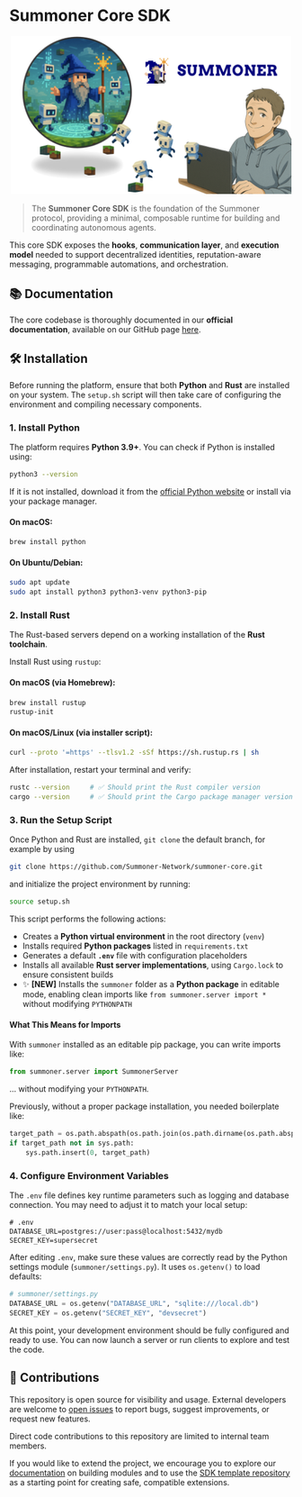 # Summoner Core SDK

<p align="center">
<img width="500px" src="img/summoner_user.png" />
</p>

> The **Summoner Core SDK** is the foundation of the Summoner protocol, providing a minimal, composable runtime for building and coordinating autonomous agents.

This core SDK exposes the **hooks**, **communication layer**, and **execution model** needed to support decentralized identities, reputation-aware messaging, programmable automations, and orchestration.

## 📚 Documentation

The core codebase is thoroughly documented in our **official documentation**, available on our GitHub page [here](https://github.com/Summoner-Network/summoner-docs).

## 🛠️ Installation

Before running the platform, ensure that both **Python** and **Rust** are installed on your system. The `setup.sh` script will then take care of configuring the environment and compiling necessary components.

### 1. Install Python

The platform requires **Python 3.9+**. You can check if Python is installed using:

```bash
python3 --version
```

If it is not installed, download it from the [official Python website](https://www.python.org/downloads/) or install via your package manager.

#### On macOS:

```bash
brew install python
```

#### On Ubuntu/Debian:

```bash
sudo apt update
sudo apt install python3 python3-venv python3-pip
```

### 2. Install Rust

The Rust-based servers depend on a working installation of the **Rust toolchain**.

Install Rust using `rustup`:

#### On macOS (via Homebrew):

```bash
brew install rustup
rustup-init
```

#### On macOS/Linux (via installer script):

```bash
curl --proto '=https' --tlsv1.2 -sSf https://sh.rustup.rs | sh
```

After installation, restart your terminal and verify:

```bash
rustc --version     # ✅ Should print the Rust compiler version
cargo --version     # ✅ Should print the Cargo package manager version
```

### 3. Run the Setup Script

Once Python and Rust are installed, `git clone` the default branch, for example by using 
```bash
git clone https://github.com/Summoner-Network/summoner-core.git
```
and initialize the project environment by running:

```bash
source setup.sh
```

This script performs the following actions:

- Creates a **Python virtual environment** in the root directory (`venv`)
- Installs required **Python packages** listed in `requirements.txt`
- Generates a default **`.env`** file with configuration placeholders
- Installs all available **Rust server implementations**, using `Cargo.lock` to ensure consistent builds
- ✨ **[NEW]** Installs the `summoner` folder as a **Python package** in editable mode, enabling clean imports like `from summoner.server import *` without modifying `PYTHONPATH`


#### What This Means for Imports

With `summoner` installed as an editable pip package, you can write imports like:

```python
from summoner.server import SummonerServer
```

... without modifying your `PYTHONPATH`.

Previously, without a proper package installation, you needed boilerplate like:

```python
target_path = os.path.abspath(os.path.join(os.path.dirname(os.path.abspath(__file__)), ".."))
if target_path not in sys.path:
    sys.path.insert(0, target_path)
```

### 4. Configure Environment Variables

The `.env` file defines key runtime parameters such as logging and database connection. You may need to adjust it to match your local setup:

```dotenv
# .env
DATABASE_URL=postgres://user:pass@localhost:5432/mydb
SECRET_KEY=supersecret
```

After editing `.env`, make sure these values are correctly read by the Python settings module (`summoner/settings.py`). It uses `os.getenv()` to load defaults:

```python
# summoner/settings.py
DATABASE_URL = os.getenv("DATABASE_URL", "sqlite:///local.db")
SECRET_KEY = os.getenv("SECRET_KEY", "devsecret")
```

At this point, your development environment should be fully configured and ready to use. You can now launch a server or run clients to explore and test the code.


## 🤝 Contributions

This repository is open source for visibility and usage. External developers are welcome to [open issues](../../issues) to report bugs, suggest improvements, or request new features.

Direct code contributions to this repository are limited to internal team members.

If you would like to extend the project, we encourage you to explore our [documentation](https://github.com/Summoner-Network/summoner-docs/) on building modules and to use the [SDK template repository](https://github.com/Summoner-Network/summoner-sdk) as a starting point for creating safe, compatible extensions.

